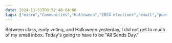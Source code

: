 ```yaml
---
date: 2024-11-01T08:52:40-04:00
tags: ["micro","Communities","Halloween","2024 elections","email","puns","All Saints Day"]
---
```

Between class, early voting, and Halloween yesterday, I did not get to much of my email inbox. Today's going to have to be "All Sends Day."